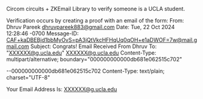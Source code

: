Circom circuits + ZKEmail Library to verify someone is a UCLA student.

Verification occurs by creating a proof with an email of the form:
From: Dhruv Pareek <dhruvpareek883@gmail.com>
Date: Tue, 22 Oct 2024 12:28:46 -0700
Message-ID: <CAF+kaDBEBjd1bbMyOvS=pA3jQtVkcHFHqUq0qOH+e1aDWOF=7w@mail.gmail.com>
Subject: Congrats! Email Received From Dhruv
To: "XXXXXX@g.ucla.edu" <XXXXXX@g.ucla.edu>
Content-Type: multipart/alternative; boundary="000000000000db681e062515c702"

--000000000000db681e062515c702
Content-Type: text/plain; charset="UTF-8"

Your Email Address Is: XXXXXX@g.ucla.edu
